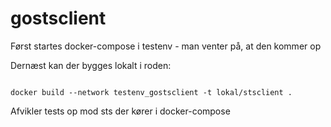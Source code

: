 # gostsclient

Først startes docker-compose i testenv - man venter på, at den kommer op

Dernæst kan der bygges lokalt i roden: 
```

docker build --network testenv_gostsclient -t lokal/stsclient .
```

Afvikler tests op mod sts der kører i docker-compose
